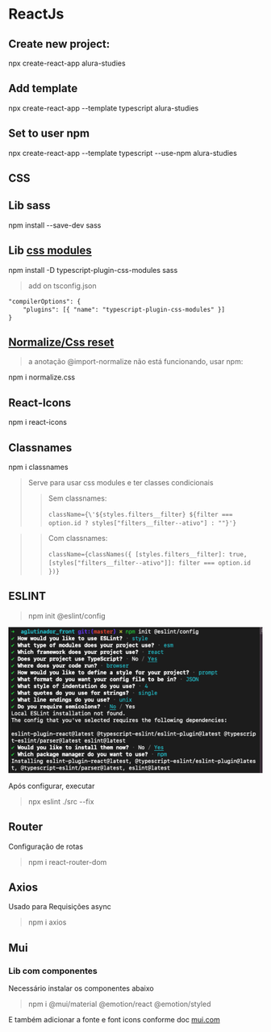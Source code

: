 # ReactJs

## Create new project:

npx create-react-app alura-studies

## Add template

npx create-react-app --template typescript alura-studies

## Set to user npm

npx create-react-app --template typescript --use-npm alura-studies

## CSS

## Lib sass

npm install --save-dev sass

## Lib [css modules](https://www.npmjs.com/package/typescript-plugin-css-modules)

npm install -D typescript-plugin-css-modules sass

> add on tsconfig.json

    "compilerOptions": {
        "plugins": [{ "name": "typescript-plugin-css-modules" }]
    }

## [Normalize/Css reset](https://create-react-app.dev/docs/adding-css-reset)

> a anotação @import-normalize não está funcionando, usar npm:

npm i normalize.css

## React-Icons

npm i react-icons

## Classnames

npm i classnames

> Serve para usar css modules e ter classes condicionais
>
> > Sem classnames:
> >
> > `className={\'${styles.filters__filter} ${filter === option.id ? styles["filters__filter--ativo"] : ""}'}`

> > Com classnames:
> >
> > `className={classNames({ [styles.filters__filter]: true, [styles["filters__filter--ativo"]]: filter === option.id })}`

## ESLINT
> npm init @eslint/config

![eslint](eslint.png)

Após configurar, executar

> npx eslint ./src --fix

## Router

Configuração de rotas

> npm i react-router-dom

## Axios

Usado para Requisições async

> npm i axios

## Mui

### Lib com componentes

Necessário instalar os componentes abaixo

> npm i @mui/material @emotion/react @emotion/styled

E também adicionar a fonte e font icons conforme doc [mui.com](muai.com)

